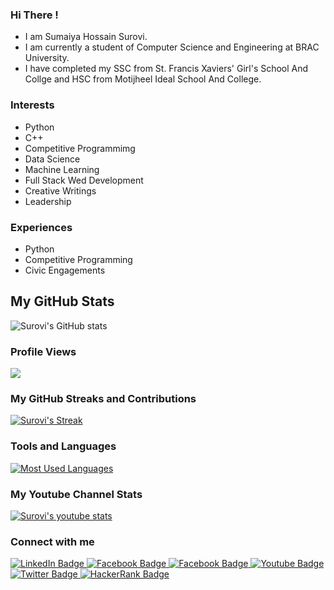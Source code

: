 ### Hi There !
* I am Sumaiya Hossain Surovi.
* I am currently a student of Computer Science and Engineering at BRAC University.
* I have completed my SSC from St. Francis Xaviers' Girl's School And Collge and HSC from Motijheel Ideal School And College.

### Interests
* Python
* C++
* Competitive Programmimg
* Data Science
* Machine Learning
* Full Stack Wed Development
* Creative Writings
* Leadership
  
### Experiences
* Python
* Competitive Programming
* Civic Engagements

## My GitHub Stats
![Surovi's GitHub stats](https://github-readme-stats.vercel.app/api?username=i-am-surovi&show_icons=true&theme=chartreuse-dark)

### Profile Views
![](https://komarev.com/ghpvc/?username=i-am-surovi&style=flat&label=Profile+Views&base=100)

### My GitHub Streaks and Contributions
[![Surovi's Streak](http://github-readme-streak-stats.herokuapp.com?user=i-am-surovi&theme=dark&background=000000)](https://git.io/streak-stats)

### Tools and Languages 
[![Most Used Languages](https://github-readme-stats.vercel.app/api/top-langs/?username=i-am-surovi&layout=compact&theme=vision-friendly-dark)](https://github.com/anuraghazra/github-readme-stats)      

### My Youtube Channel Stats
[![Surovi's youtube stats](https://youtube-stats-card.vercel.app/api?channelid=UCe7UvXpfUbNrwRbH2JVp1Ng&layout=center&theme=higncontrast)](https://www.youtube.com/channel/UCe7UvXpfUbNrwRbH2JVp1Ng)

### Connect with me

<div id="badges">
  <a href="https://linkedin.com/in/sumaiya-hossain-surovi">
    <img src="https://img.shields.io/badge/LinkedIn-blue?style=for-the-badge&logo=linkedin&logoColor=white" alt="LinkedIn Badge"/>
  </a>
  
  <a href="https://www.facebook.com/Sumaiya.Hossain.Surovi">
    <img src="https://img.shields.io/badge/Facebook-1877F2?style=for-the-badge&logo=facebook&logoColor=white" alt="Facebook Badge"/>
  </a>
  
  <a href="https://www.instagram.com/surovi_the_hodophile">
    <img src="https://img.shields.io/badge/Instagram-E4405F?style=for-the-badge&logo=instagram&logoColor=white" alt="Facebook Badge"/>
  </a>
  
  <a href="https://www.youtube.com/channel/UCe7UvXpfUbNrwRbH2JVp1Ng">
    <img src="https://img.shields.io/badge/YouTube-red?style=for-the-badge&logo=youtube&logoColor=white" alt="Youtube Badge"/>
  </a>
  
  <a href="https://twitter.com/surovi_chan">
    <img src="https://img.shields.io/badge/Twitter-blue?style=for-the-badge&logo=twitter&logoColor=white" alt="Twitter Badge"/>
  </a>
  
  <a href="https://www.hackerrank.com/sumaiya_hossain">
    <img src="https://img.shields.io/badge/HackerRank-black?style=for-the-badge&logo=hackerrank&logoColor=white" alt="HackerRank Badge"/>
  </a>
</div>

